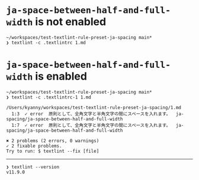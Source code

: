 # `ja-space-between-half-and-full-width` is not enabled

```
~/workspaces/test-textlint-rule-preset-ja-spacing main*
❯ textlint -c .textlintrc 1.md
```

# `ja-space-between-half-and-full-width` is enabled

```
~/workspaces/test-textlint-rule-preset-ja-spacing main*
❯ textlint -c .textlintrc-1 1.md

/Users/kyanny/workspaces/test-textlint-rule-preset-ja-spacing/1.md
  1:3  ✓ error  原則として、全角文字と半角文字の間にスペースを入れます。  ja-spacing/ja-space-between-half-and-full-width
  1:7  ✓ error  原則として、全角文字と半角文字の間にスペースを入れます。  ja-spacing/ja-space-between-half-and-full-width

✖ 2 problems (2 errors, 0 warnings)
✓ 2 fixable problems.
Try to run: $ textlint --fix [file]
```

---

```
❯ textlint --version
v11.9.0
```
